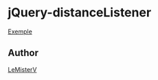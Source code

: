 jQuery-distanceListener
========================

[Exemple](http://kane-thornwyrd.github.com/jquery-distanceListener)

Author
------------------------
[LeMisterV](https://github.com/LeMisterV)

